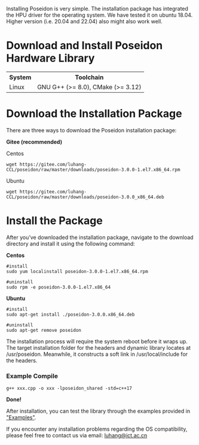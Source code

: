 Installing Poseidon is very simple. The installation package has integrated the HPU driver for the operating system. We have tested it on ubuntu 18.04. Higher version (i.e. 20.04 and 22.04) also might also work well. 

# Download and Install Poseidon Hardware Library

<table>
<tbody>
<tr>
        <th>System</th>
        <th>Toolchain</th>
    </tr>
    <tr>
        <td>Linux</td>
        <td>GNU G++ (>= 8.0), CMake (>= 3.12)</td>
    </tr>
</tr>
</tbody>
</table>


# Download the Installation Package

There are three ways to download the Poseidon installation package:
<!--
**GitHub**

```
wget https://github.com/luhang-CCL/Poseidon/raw/main/downloads/poseidon-xdma-v2.6.deb 
```
-->
**Gitee (recommended)**

Centos

```
wget https://gitee.com/luhang-CCL/poseidon/raw/master/downloads/poseidon-3.0.0-1.el7.x86_64.rpm
```

Ubuntu 
```
wget https://gitee.com/luhang-CCL/poseidon/raw/master/downloads/poseidon-3.0.0_x86_64.deb
```

<!--
**Baidu Netdisk**

```
https://pan.baidu.com/s/12PJr49DyHtVIQJYrBXVDLQ?pwd=awf8

```
-->
# Install the Package

After you’ve downloaded the installation package, navigate to the download directory and install it using the following command:

**Centos**

```
#install
sudo yum localinstall poseidon-3.0.0-1.el7.x86_64.rpm

#uninstall
sudo rpm -e poseidon-3.0.0-1.el7.x86_64
```

**Ubuntu**
```
#install
sudo apt-get install ./poseidon-3.0.0.x86_64.deb

#uninstall
sudo apt-get remove poseidon
```


The installation process will require the system reboot before it wraps up. The target installation folder for the headers and dynamic library locates at /usr/poseidon. Meanwhile, it constructs a soft link in /usr/local/include for the headers.  

### Example Compile

```
g++ xxx.cpp -o xxx -lposeidon_shared -std=c++17
```

**Done!**

After installation, you can test the library through the examples provided in ["Examples"](https://poseidon-hpu.readthedocs.io/en/latest/Getting_Started/index.html#examples). 

If you encounter any installation problems regarding the OS compatibility, please feel free to contact us via email: luhang@ict.ac.cn
